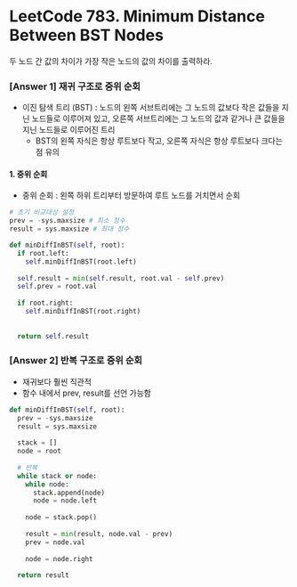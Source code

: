 # LeetCode 783. Minimum Distance Between BST Nodes
두 노드 간 값의 차이가 가장 작은 노드의 값의 차이를 출력하라.

### [Answer 1] 재귀 구조로 중위 순회
+ 이진 탐색 트리 (BST) : 노드의 왼쪽 서브트리에는 그 노드의 값보다 작은 값들을 지닌 노드들로 이루어져 있고, 오른쪽 서브트리에는 그 노드의 값과 같거나 큰 값들을 지닌 노드들로 이루어진 트리
  + BST의 왼쪽 자식은 항상 루트보다 작고, 오른쪽 자식은 항상 루트보다 크다는 점 유의  
#### 1. 중위 순회
+ 중위 순회 : 왼쪽 하위 트리부터 방문하여 루트 노드를 거치면서 순회
```python
# 초기 비교대상 설정
prev = -sys.maxsize # 최소 정수
result = sys.maxsize # 최대 정수

def minDiffInBST(self, root):
  if root.left:
    self.minDiffInBST(root.left)
    
  self.result = min(self.result, root.val - self.prev)
  self.prev = root.val
  
  if root.right:
    self.minDiffInBST(root.right)
    
  
  return self.result

```

### [Answer 2] 반복 구조로 중위 순회
+ 재귀보다 훨씬 직관적
+ 함수 내에서 prev, result를 선언 가능함
```python
def minDiffInBST(self, root):
  prev = -sys.maxsize
  result = sys.maxsize
  
  stack = []
  node = root
  
  # 반복
  while stack or node:
    while node:
      stack.append(node)
      node = node.left
    
    node = stack.pop()
    
    result = min(result, node.val - prev)
    prev = node.val
    
    node = node.right
    
  return result
